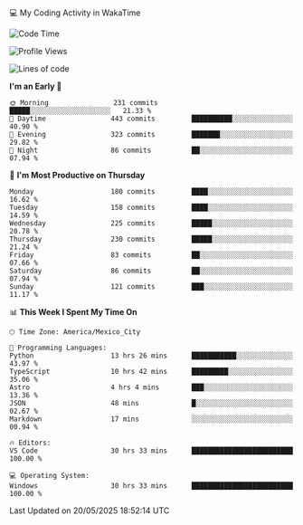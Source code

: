 💻 My Coding Activity in WakaTime
<!--START_SECTION:waka-->
![Code Time](http://img.shields.io/badge/Code%20Time-449%20hrs-blue)

![Profile Views](http://img.shields.io/badge/Profile%20Views-0-blue)

![Lines of code](https://img.shields.io/badge/From%20Hello%20World%20I%27ve%20Written-2.2%20million%20lines%20of%20code-blue)

**I'm an Early 🐤** 

```text
🌞 Morning                231 commits         █████░░░░░░░░░░░░░░░░░░░░   21.33 % 
🌆 Daytime                443 commits         ██████████░░░░░░░░░░░░░░░   40.90 % 
🌃 Evening                323 commits         ███████░░░░░░░░░░░░░░░░░░   29.82 % 
🌙 Night                  86 commits          ██░░░░░░░░░░░░░░░░░░░░░░░   07.94 % 
```
📅 **I'm Most Productive on Thursday** 

```text
Monday                   180 commits         ████░░░░░░░░░░░░░░░░░░░░░   16.62 % 
Tuesday                  158 commits         ████░░░░░░░░░░░░░░░░░░░░░   14.59 % 
Wednesday                225 commits         █████░░░░░░░░░░░░░░░░░░░░   20.78 % 
Thursday                 230 commits         █████░░░░░░░░░░░░░░░░░░░░   21.24 % 
Friday                   83 commits          ██░░░░░░░░░░░░░░░░░░░░░░░   07.66 % 
Saturday                 86 commits          ██░░░░░░░░░░░░░░░░░░░░░░░   07.94 % 
Sunday                   121 commits         ███░░░░░░░░░░░░░░░░░░░░░░   11.17 % 
```


📊 **This Week I Spent My Time On** 

```text
🕑︎ Time Zone: America/Mexico_City

💬 Programming Languages: 
Python                   13 hrs 26 mins      ███████████░░░░░░░░░░░░░░   43.97 % 
TypeScript               10 hrs 42 mins      █████████░░░░░░░░░░░░░░░░   35.06 % 
Astro                    4 hrs 4 mins        ███░░░░░░░░░░░░░░░░░░░░░░   13.36 % 
JSON                     48 mins             █░░░░░░░░░░░░░░░░░░░░░░░░   02.67 % 
Markdown                 17 mins             ░░░░░░░░░░░░░░░░░░░░░░░░░   00.94 % 

🔥 Editors: 
VS Code                  30 hrs 33 mins      █████████████████████████   100.00 % 

💻 Operating System: 
Windows                  30 hrs 33 mins      █████████████████████████   100.00 % 
```


 Last Updated on 20/05/2025 18:52:14 UTC
<!--END_SECTION:waka-->
